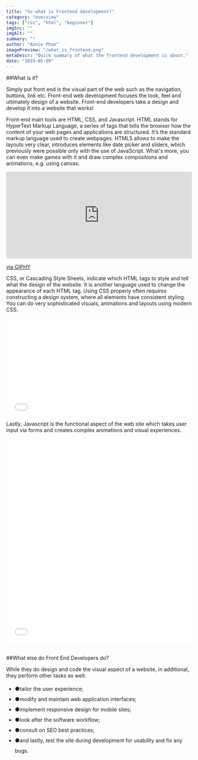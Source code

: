 ```yaml
---
title: "So what is Frontend development?"
category: "overview"
tags: ["css", "html", "beginner"]
imgSrc: ""
imgAlt: ""
summary: ""
author: "Annie Phan"
imagePreview: "/what_is_frontend.png"
metaDescr: "Quick summary of what the frontend development is about."
date: "2019-05-09"
---
```


##What is it?

Simply put front end is the visual part of the web such as the navigation, buttons, link etc. Front-end web development focuses the look, feel and ultimately design of a website. Front-end developers take a design and develop it into a website that works!

Front-end main tools are HTML, CSS, and Javascript. HTML stands for HyperText Markup Language, a series of  tags that tells the browser how the content of your web pages and applications are structured. It’s the standard markup language used to create webpages. HTML5 allows to make the layouts very clear, introduces elements like date picker and sliders, which previously were possible only with the use of JavaScript. What's more, you can even make games with it and draw complex compositions and animations, e.g. using canvas.

<iframe src="https://giphy.com/embed/5brYCiyM9khYIag593" height="236" style="width: 100%;" frameBorder="0" class="giphy-embed" allowFullScreen></iframe><p><a href="https://giphy.com/gifs/5brYCiyM9khYIag593">via GIPHY</a></p>

CSS, or Cascading Style Sheets, indicate which HTML tags to style and tell what the design of the website. It is another language used to change the appearance of each HTML tag. Using CSS properly often requires constructing a design system, where all elements have consistent styling. You can do very sophisticated visuals, animations and layouts using modern CSS.
<iframe height="265" style="width: 100%;" scrolling="no" title="Alex the CSS Husky" src="//codepen.io/davidkpiano/embed/wMqXea/?height=265&theme-id=0&default-tab=result" frameborder="no" allowtransparency="true" allowfullscreen="true">
  See the Pen <a href='https://codepen.io/davidkpiano/pen/wMqXea/'>Alex the CSS Husky</a> by David Khourshid
    (<a href='https://codepen.io/davidkpiano'>@davidkpiano</a>) on <a href='https://codepen.io'>CodePen</a>.
    </iframe>
<script async src="https://static.codepen.io/assets/embed/ei.js"></script>

Lastly, Javascript is the functional aspect of the web site which takes user input via forms and creates complex animations and visual experiences.

<iframe height="556" style="width: 100%;" scrolling="no" title="React Animated BB-8" src="//codepen.io/bullerb/embed/gMpxNZ/?height=556&theme-id=0&default-tab=result" frameborder="no" allowtransparency="true" allowfullscreen="true">
  See the Pen <a href='https://codepen.io/bullerb/pen/gMpxNZ/'>React Animated BB-8</a> by Brad Colthurst
    (<a href='https://codepen.io/bullerb'>@bullerb</a>) on <a href='https://codepen.io'>CodePen</a>.
    </iframe>

<br/>
<br/>


##What else do Front End Developers do?

While they do design and code the visual aspect of a website, in additional, they perform other tasks as well:
<ul style="line-height: 2;">
  <li>
    <span class="red mr3">●</span>tailor the user experience;
  </li>
  <li>
    <span class="red mr3">●</span>modify and maintain web application interfaces;
  </li>
  <li>
    <span class="red mr3">●</span>implement responsive design for mobile sites;
  </li>
  <li>
    <span class="red mr3">●</span>look after the software workflow;
  </li>
  <li>
    <span class="red mr3">●</span>consult on SEO best practices;
  </li>
  <li>
    <span class="red mr3">●</span>and lastly, test the site during development for usability and fix any bugs.
  </li>
</ul>
